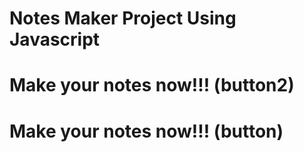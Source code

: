 <h1>Notes Maker Project Using Javascript</h1>
<h1>Make your notes now!!! (button2)</h1>
<h1>Make your notes now!!! (button)</h1>
